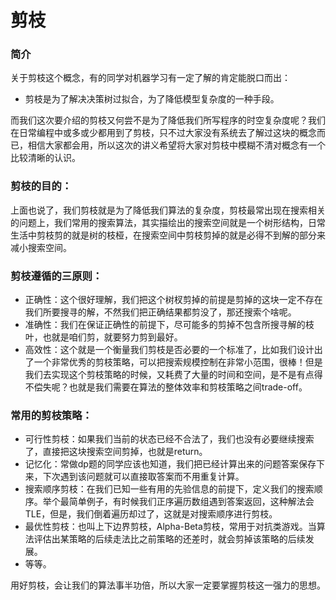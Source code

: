 # 剪枝

### 简介

关于剪枝这个概念，有的同学对机器学习有一定了解的肯定能脱口而出：

- 剪枝是为了解决决策树过拟合，为了降低模型复杂度的一种手段。

而我们这次要介绍的剪枝又何尝不是为了降低我们所写程序的时空复杂度呢？我们在日常编程中或多或少都用到了剪枝，只不过大家没有系统去了解过这块的概念而已，相信大家都会用，所以这次的讲义希望将大家对剪枝中模糊不清对概念有一个比较清晰的认识。

### 剪枝的目的：

上面也说了，我们剪枝就是为了降低我们算法的复杂度，剪枝最常出现在搜索相关的问题上，我们常用的搜索算法，其实描绘出的搜索空间就是一个树形结构，日常生活中剪枝剪的就是树的枝桠，在搜索空间中剪枝剪掉的就是必得不到解的部分来减小搜索空间。

### 剪枝遵循的三原则：

- 正确性：这个很好理解，我们把这个树杈剪掉的前提是剪掉的这块一定不存在我们所要搜寻的解，不然我们把正确结果都剪没了，那还搜索个啥呢。
- 准确性：我们在保证正确性的前提下，尽可能多的剪掉不包含所搜寻解的枝叶，也就是咱们剪，就要努力剪到最好。
- 高效性：这个就是一个衡量我们剪枝是否必要的一个标准了，比如我们设计出了一个非常优秀的剪枝策略，可以把搜索规模控制在非常小范围，很棒！但是我们去实现这个剪枝策略的时候，又耗费了大量的时间和空间，是不是有点得不偿失呢？也就是我们需要在算法的整体效率和剪枝策略之间trade-off。

### 常用的剪枝策略：

- 可行性剪枝：如果我们当前的状态已经不合法了，我们也没有必要继续搜索了，直接把这块搜索空间剪掉，也就是return。
- 记忆化：常做dp题的同学应该也知道，我们把已经计算出来的问题答案保存下来，下次遇到该问题就可以直接取答案而不用重复计算。
- 搜索顺序剪枝：在我们已知一些有用的先验信息的前提下，定义我们的搜索顺序。举个最简单例子，有时候我们正序遍历数组遇到答案返回，这种解法会TLE，但是，我们倒着遍历却过了，这就是对搜索顺序进行剪枝。
- 最优性剪枝：也叫上下边界剪枝，Alpha-Beta剪枝，常用于对抗类游戏。当算法评估出某策略的后续走法比之前策略的还差时，就会剪掉该策略的后续发展。
- 等等。

用好剪枝，会让我们的算法事半功倍，所以大家一定要掌握剪枝这一强力的思想。
